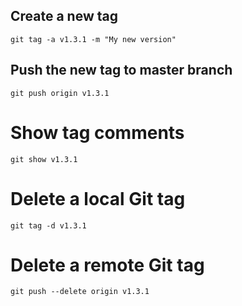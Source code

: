 ## Create a new tag
```
git tag -a v1.3.1 -m "My new version"
```
## Push the new tag to master branch
```
git push origin v1.3.1
```
# Show tag comments
```
git show v1.3.1
```
# Delete a local Git tag
```
git tag -d v1.3.1
```
# Delete a remote Git tag
```
git push --delete origin v1.3.1
```
